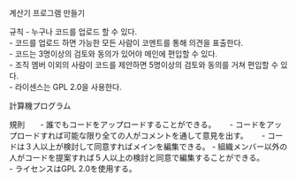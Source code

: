 계산기 프로그램 만들기  
  
규칙 - 누구나 코드를 업로드 할 수 있다.  
     - 코드를 업로드 하면 가능한 모든 사람이 코멘트를 통해 의견을 표출한다.  
     - 코드는 3명이상의 검토와 동의가 있어야 메인에 편입할 수 있다.  
     - 조직 멤버 이외의 사람이 코드를 제안하면 5명이상의 검토와 동의를 거쳐 편입할 수 있다.  
     - 라이센스는 GPL 2.0을 사용한다.
  
    
計算機プログラム  
  
規則　　- 誰でもコードをアップロードすることができる。　　
     - コードをアップロードすれば可能な限り全ての人がコメントを通して意見を出す。　　
     - コードは３人以上が検討して同意すればメインを編集できる。
     - 組織メンバー以外の人がコードを提案すれば５人以上の検討と同意で編集することができる。  
     - ライセンスはGPL 2.0を使用する。
